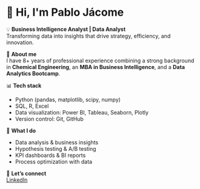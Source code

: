 # 👋 Hi, I'm Pablo Jácome  

💡 **Business Intelligence Analyst | Data Analyst**  
Transforming data into insights that drive strategy, efficiency, and innovation.  

📌 **About me**  
I have 8+ years of professional experience combining a strong background in **Chemical Engineering**, an **MBA in Business Intelligence**, and a **Data Analytics Bootcamp**.  

📊 **Tech stack**  
- Python (pandas, matplotlib, scipy, numpy)  
- SQL, R, Excel  
- Data visualization: Power BI, Tableau, Seaborn, Plotly  
- Version control: Git, GitHub  

🚀 **What I do**  
- Data analysis & business insights  
- Hypothesis testing & A/B testing  
- KPI dashboards & BI reports  
- Process optimization with data  

🔗 **Let’s connect**  
[LinkedIn](https://www.linkedin.com/in/pablo-jacome-data-analyst-6sigma)  
